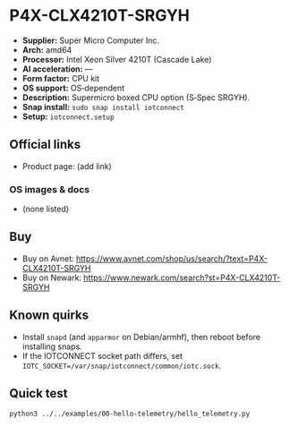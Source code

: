 # P4X-CLX4210T-SRGYH

- **Supplier:** Super Micro Computer  Inc.
- **Arch:** amd64
- **Processor:** Intel Xeon Silver 4210T (Cascade Lake)
- **AI acceleration:** —
- **Form factor:** CPU kit
- **OS support:** OS‑dependent
- **Description:** Supermicro boxed CPU option (S‑Spec SRGYH).
- **Snap install:** `sudo snap install iotconnect`
- **Setup:** `iotconnect.setup`

## Official links
- Product page: (add link)

### OS images & docs
- (none listed)

## Buy
- Buy on Avnet: https://www.avnet.com/shop/us/search/?text=P4X-CLX4210T-SRGYH
- Buy on Newark: https://www.newark.com/search?st=P4X-CLX4210T-SRGYH

## Known quirks
- Install `snapd` (and `apparmor` on Debian/armhf), then reboot before installing snaps.
- If the IOTCONNECT socket path differs, set `IOTC_SOCKET=/var/snap/iotconnect/common/iotc.sock`.

## Quick test
```bash
python3 ../../examples/00-hello-telemetry/hello_telemetry.py
```
